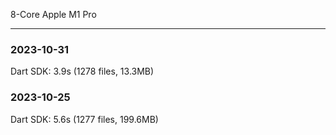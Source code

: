 8-Core Apple M1 Pro

---

### 2023-10-31

Dart SDK: 3.9s (1278 files, 13.3MB)

### 2023-10-25

Dart SDK: 5.6s (1277 files, 199.6MB)
